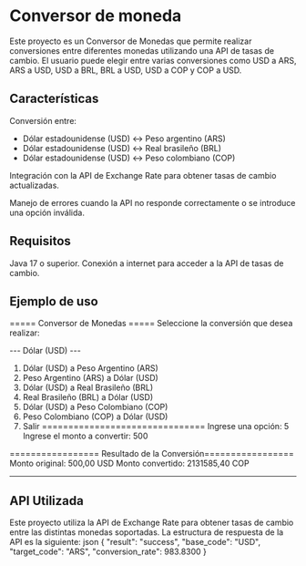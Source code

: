# Conversor de moneda
Este proyecto es un Conversor de Monedas que permite realizar conversiones entre diferentes monedas utilizando una API de tasas de cambio. El usuario puede elegir entre varias conversiones como USD a ARS, ARS a USD, USD a BRL, BRL a USD, USD a COP y COP a USD.

## Características
Conversión entre:
- Dólar estadounidense (USD) ↔ Peso argentino (ARS)
- Dólar estadounidense (USD) ↔ Real brasileño (BRL)
- Dólar estadounidense (USD) ↔ Peso colombiano (COP)

Integración con la API de Exchange Rate para obtener tasas de cambio actualizadas.

Manejo de errores cuando la API no responde correctamente o se introduce una opción inválida.

## Requisitos
Java 17 o superior.
Conexión a internet para acceder a la API de tasas de cambio.

## Ejemplo de uso

===== Conversor de Monedas =====
Seleccione la conversión que desea realizar:

--- Dólar (USD) ---
1. Dólar (USD) a Peso Argentino (ARS)
2. Peso Argentino (ARS) a Dólar (USD)
3. Dólar (USD) a Real Brasileño (BRL)
4. Real Brasileño (BRL) a Dólar (USD)
5. Dólar (USD) a Peso Colombiano (COP)
6. Peso Colombiano (COP) a Dólar (USD) 
7. Salir
===============================
Ingrese una opción: 5
Ingrese el monto a convertir: 500

================= Resultado de la Conversión=================
Monto original: 500,00 USD
Monto convertido: 2131585,40 COP
***********************************************************

## API Utilizada
Este proyecto utiliza la API de Exchange Rate para obtener tasas de cambio entre las distintas monedas soportadas. La estructura de respuesta de la API es la siguiente:
json
{
    "result": "success",
    "base_code": "USD",
    "target_code": "ARS",
    "conversion_rate": 983.8300
}

